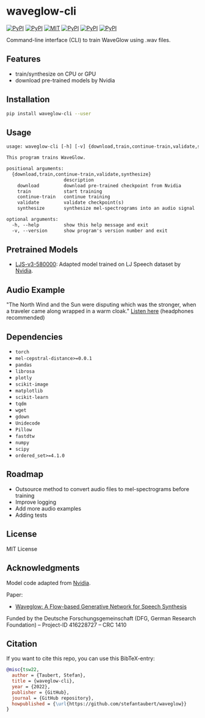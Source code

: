 # waveglow-cli

[![PyPI](https://img.shields.io/pypi/v/waveglow-cli.svg)](https://pypi.python.org/pypi/waveglow-cli)
[![PyPI](https://img.shields.io/pypi/pyversions/waveglow-cli.svg)](https://pypi.python.org/pypi/waveglow-cli)
[![MIT](https://img.shields.io/github/license/stefantaubert/waveglow.svg)](https://github.com/stefantaubert/waveglow/blob/main/LICENSE)
[![PyPI](https://img.shields.io/pypi/wheel/waveglow-cli.svg)](https://pypi.python.org/pypi/waveglow-cli)
[![PyPI](https://img.shields.io/pypi/implementation/waveglow-cli.svg)](https://pypi.python.org/pypi/waveglow-cli)
[![PyPI](https://img.shields.io/github/commits-since/stefantaubert/waveglow/latest/master.svg)](https://pypi.python.org/pypi/waveglow-cli)

Command-line interface (CLI) to train WaveGlow using .wav files.

## Features

- train/synthesize on CPU or GPU
- download pre-trained models by Nvidia

## Installation

```sh
pip install waveglow-cli --user
```

## Usage

```txt
usage: waveglow-cli [-h] [-v] {download,train,continue-train,validate,synthesize} ...

This program trains WaveGlow.

positional arguments:
  {download,train,continue-train,validate,synthesize}
                     description
    download         download pre-trained checkpoint from Nvidia
    train            start training
    continue-train   continue training
    validate         validate checkpoint(s)
    synthesize       synthesize mel-spectrograms into an audio signal

optional arguments:
  -h, --help         show this help message and exit
  -v, --version      show program's version number and exit
```

## Pretrained Models

- [LJS-v3-580000](https://tuc.cloud/index.php/s/yBRaWz5oHrFwigf): Adapted model trained on LJ Speech dataset by [Nvidia](https://api.ngc.nvidia.com/v2/models/nvidia/waveglow_ljs_256channels/versions/3/files/waveglow_256channels_ljs_v3.pt).

## Audio Example

"The North Wind and the Sun were disputing which was the stronger, when a traveler came along wrapped in a warm cloak." [Listen here](https://tuc.cloud/index.php/s/gzaYDNKinHw6GCz) (headphones recommended)

## Dependencies

- `torch`
- `mel-cepstral-distance>=0.0.1`
- `pandas`
- `librosa`
- `plotly`
- `scikit-image`
- `matplotlib`
- `scikit-learn`
- `tqdm`
- `wget`
- `gdown`
- `Unidecode`
- `Pillow`
- `fastdtw`
- `numpy`
- `scipy`
- `ordered_set>=4.1.0`

## Roadmap

- Outsource method to convert audio files to mel-spectrograms before training
- Improve logging
- Add more audio examples
- Adding tests

## License

MIT License

## Acknowledgments

Model code adapted from [Nvidia](https://github.com/NVIDIA/waveglow).

Paper:

- [Waveglow: A Flow-based Generative Network for Speech Synthesis](https://ieeexplore.ieee.org/document/8683143)

Funded by the Deutsche Forschungsgemeinschaft (DFG, German Research Foundation) – Project-ID 416228727 – CRC 1410

## Citation

If you want to cite this repo, you can use this BibTeX-entry:

```bibtex
@misc{tsw22,
  author = {Taubert, Stefan},
  title = {waveglow-cli},
  year = {2022},
  publisher = {GitHub},
  journal = {GitHub repository},
  howpublished = {\url{https://github.com/stefantaubert/waveglow}}
}
```
